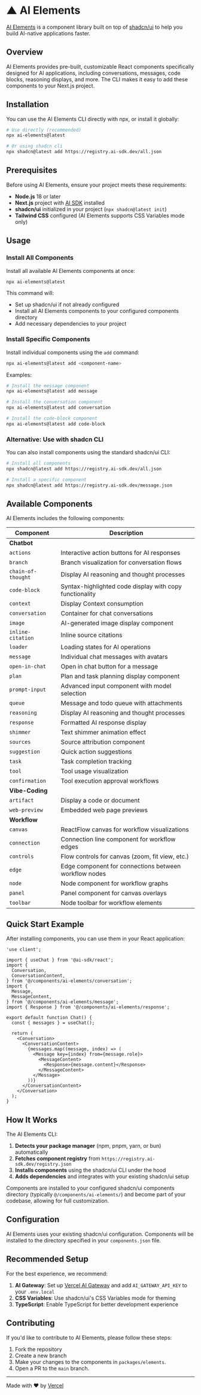 # ▲ AI Elements

[AI Elements](https://ai-sdk.dev/elements) is a component library built on top of [shadcn/ui](https://ui.shadcn.com/) to help you build AI-native applications faster.

## Overview

AI Elements provides pre-built, customizable React components specifically designed for AI applications, including conversations, messages, code blocks, reasoning displays, and more. The CLI makes it easy to add these components to your Next.js project.

## Installation

You can use the AI Elements CLI directly with npx, or install it globally:

```bash
# Use directly (recommended)
npx ai-elements@latest

# Or using shadcn cli
npx shadcn@latest add https://registry.ai-sdk.dev/all.json
```

## Prerequisites

Before using AI Elements, ensure your project meets these requirements:

- **Node.js** 18 or later
- **Next.js** project with [AI SDK](https://ai-sdk.dev/) installed
- **shadcn/ui** initialized in your project (`npx shadcn@latest init`)
- **Tailwind CSS** configured (AI Elements supports CSS Variables mode only)

## Usage

### Install All Components

Install all available AI Elements components at once:

```bash
npx ai-elements@latest
```

This command will:

- Set up shadcn/ui if not already configured
- Install all AI Elements components to your configured components directory
- Add necessary dependencies to your project

### Install Specific Components

Install individual components using the `add` command:

```bash
npx ai-elements@latest add <component-name>
```

Examples:

```bash
# Install the message component
npx ai-elements@latest add message

# Install the conversation component
npx ai-elements@latest add conversation

# Install the code-block component
npx ai-elements@latest add code-block
```

### Alternative: Use with shadcn CLI

You can also install components using the standard shadcn/ui CLI:

```bash
# Install all components
npx shadcn@latest add https://registry.ai-sdk.dev/all.json

# Install a specific component
npx shadcn@latest add https://registry.ai-sdk.dev/message.json
```

## Available Components

AI Elements includes the following components:

| Component          | Description                                             |
| ------------------ | ------------------------------------------------------- |
| **Chatbot**        |                                                         |
| `actions`          | Interactive action buttons for AI responses             |
| `branch`           | Branch visualization for conversation flows             |
| `chain-of-thought` | Display AI reasoning and thought processes              |
| `code-block`       | Syntax-highlighted code display with copy functionality |
| `context`          | Display Context consumption                             |
| `conversation`     | Container for chat conversations                        |
| `image`            | AI-generated image display component                    |
| `inline-citation`  | Inline source citations                                 |
| `loader`           | Loading states for AI operations                        |
| `message`          | Individual chat messages with avatars                   |
| `open-in-chat`     | Open in chat button for a message                       |
| `plan`             | Plan and task planning display component                |
| `prompt-input`     | Advanced input component with model selection           |
| `queue`            | Message and todo queue with attachments                 |
| `reasoning`        | Display AI reasoning and thought processes              |
| `response`         | Formatted AI response display                           |
| `shimmer`          | Text shimmer animation effect                           |
| `sources`          | Source attribution component                            |
| `suggestion`       | Quick action suggestions                                |
| `task`             | Task completion tracking                                |
| `tool`             | Tool usage visualization                                |
| `confirmation`     | Tool execution approval workflows                       |
| **Vibe-Coding**    |                                                         |
| `artifact`         | Display a code or document                              |
| `web-preview`      | Embedded web page previews                              |
| **Workflow**       |                                                         |
| `canvas`           | ReactFlow canvas for workflow visualizations            |
| `connection`       | Connection line component for workflow edges            |
| `controls`         | Flow controls for canvas (zoom, fit view, etc.)         |
| `edge`             | Edge component for connections between workflow nodes   |
| `node`             | Node component for workflow graphs                      |
| `panel`            | Panel component for canvas overlays                     |
| `toolbar`          | Node toolbar for workflow elements                      |

## Quick Start Example

After installing components, you can use them in your React application:

```tsx
'use client';

import { useChat } from '@ai-sdk/react';
import {
  Conversation,
  ConversationContent,
} from '@/components/ai-elements/conversation';
import {
  Message,
  MessageContent,
} from '@/components/ai-elements/message';
import { Response } from '@/components/ai-elements/response';

export default function Chat() {
  const { messages } = useChat();

  return (
    <Conversation>
      <ConversationContent>
        {messages.map((message, index) => (
          <Message key={index} from={message.role}>
            <MessageContent>
              <Response>{message.content}</Response>
            </MessageContent>
          </Message>
        ))}
      </ConversationContent>
    </Conversation>
  );
}
```

## How It Works

The AI Elements CLI:

1. **Detects your package manager** (npm, pnpm, yarn, or bun) automatically
2. **Fetches component registry** from `https://registry.ai-sdk.dev/registry.json`
3. **Installs components** using the shadcn/ui CLI under the hood
4. **Adds dependencies** and integrates with your existing shadcn/ui setup

Components are installed to your configured shadcn/ui components directory (typically `@/components/ai-elements/`) and become part of your codebase, allowing for full customization.

## Configuration

AI Elements uses your existing shadcn/ui configuration. Components will be installed to the directory specified in your `components.json` file.

## Recommended Setup

For the best experience, we recommend:

1. **AI Gateway**: Set up [Vercel AI Gateway](https://vercel.com/docs/ai-gateway) and add `AI_GATEWAY_API_KEY` to your `.env.local`
2. **CSS Variables**: Use shadcn/ui's CSS Variables mode for theming
3. **TypeScript**: Enable TypeScript for better development experience

## Contributing

If you'd like to contribute to AI Elements, please follow these steps:

1. Fork the repository
2. Create a new branch
3. Make your changes to the components in `packages/elements`.
4. Open a PR to the `main` branch.

---

Made with ❤️ by [Vercel](https://vercel.com)

